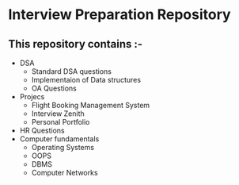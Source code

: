 # Interview Preparation Repository

## This repository contains :-

* DSA
  * Standard DSA questions
  * Implementaion of Data structures
  * OA Questions
 * Projecs 
   * Flight Booking Management System
   * Interview Zenith
   * Personal Portfolio
 * HR Questions
 * Computer fundamentals
   * Operating Systems
   * OOPS
   * DBMS
   * Computer Networks
